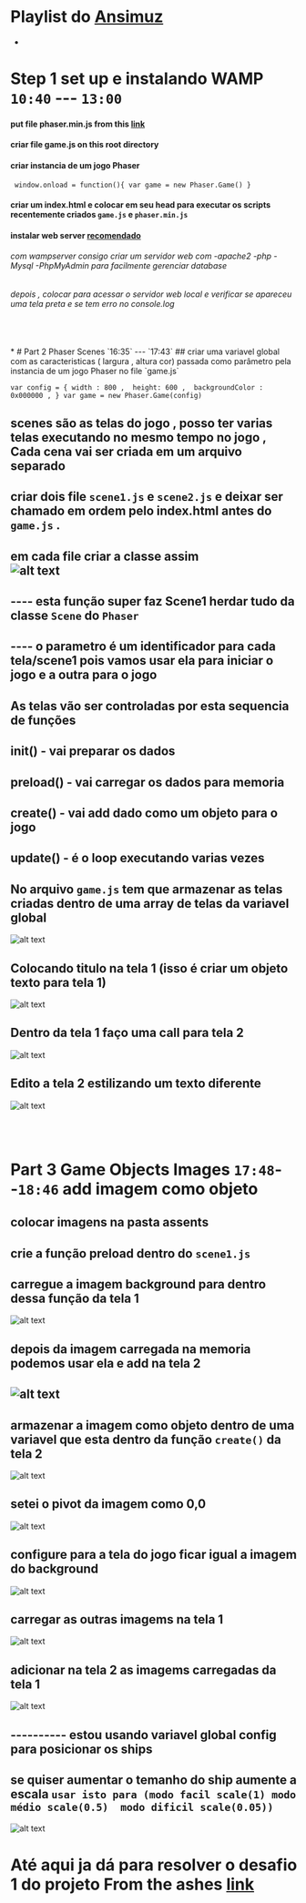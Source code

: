 # Playlist do [Ansimuz](https://youtube.com/playlist?list=PLDyH9Tk5ZdFzEu_izyqgPFtHJJXkc79no&si=TT57fyrdWzp3MULc)
*
# Step 1 set up  e  instalando WAMP   `10:40` --- `13:00`

#### put file phaser.min.js from this [link](https://phaser.io/download/stable)
#### criar file game.js on this root directory
#### criar instancia de um jogo Phaser 
`
window.onload = function(){
  var game = new Phaser.Game()
}`
#### criar um index.html e colocar em seu head para executar os scripts recentemente criados  `game.js` e `phaser.min.js`
#### instalar web server [recomendado](https://www.wampserver.com/en/)
###### com wampserver consigo criar um servidor web com -apache2 -php -Mysql -PhpMyAdmin para facilmente gerenciar database
###### depois , colocar para acessar o servidor web local e verificar se apareceu uma tela preta e se tem erro no console.log
<br/>
<br/>
*
# Part 2 Phaser Scenes    `16:35` --- `17:43`
## criar uma variavel global com as caracteristicas ( largura , altura cor) passada como parâmetro pela instancia de um jogo Phaser no file `game.js`<br/>

`var config = {
  width : 800 , 
  height: 600 , 
  backgroundColor : 0x000000 ,
}
var game = new Phaser.Game(config)`<br/>

## scenes são as telas do jogo , posso ter varias telas executando no mesmo tempo no jogo ,<br/>Cada cena vai ser criada em um arquivo separado
## criar dois file `scene1.js` e `scene2.js` e deixar ser chamado em ordem pelo index.html antes do `game.js` .
## em cada file criar a classe assim<br/> ![alt text](./steps_by_steps/image--7.png)
## ---- esta função super faz Scene1 herdar tudo da classe  `Scene` do `Phaser`<br/>
## ---- o parametro é um identificador para cada tela/scene1 pois vamos usar ela para iniciar o jogo e a outra para o jogo<br/>
## As telas vão ser controladas por esta sequencia de funções 
## init()   - vai preparar os dados
## preload()  - vai carregar os dados para memoria
## create()   - vai add dado como um objeto para o jogo
## update()   - é o loop executando varias vezes
## No arquivo `game.js` tem que armazenar as telas criadas dentro de uma array de telas da variavel global
![alt text](./steps_by_steps/image-9.png)
## Colocando titulo na tela 1  (isso é criar um objeto texto para tela 1)
![alt text](./steps_by_steps/image-10.png)
## Dentro da tela 1 faço uma call para tela 2
![alt text](./steps_by_steps/image-11.png)
## Edito a tela 2 estilizando um texto diferente
![alt text](./steps_by_steps/image-12.png)

<br/>
<br/>

# Part 3 Game Objects Images   `17:48`--`18:46`  add imagem como objeto
## colocar imagens na pasta assents
## crie a função preload dentro do `scene1.js`
## carregue a imagem background para dentro dessa função da tela 1
![alt text](./steps_by_steps/image-13.png)
## depois da imagem carregada na memoria podemos usar ela e add na tela 2
## ![alt text](./steps_by_steps/image-14.png)
## armazenar a imagem como objeto dentro de uma variavel que esta dentro da função `create()` da tela 2
![alt text](image.png)
## setei o pivot da imagem como 0,0 
![alt text](./steps_by_steps/image-16.png)
## configure para a tela do jogo ficar igual a imagem do background
![alt text](./steps_by_steps/image-17.png)
## carregar as outras imagems na tela 1
![alt text](./steps_by_steps/image-18.png)
## adicionar na tela 2 as imagems carregadas da tela 1
![alt text](./steps_by_steps/image-19.png)
## ---------- estou usando variavel global config para posicionar os ships 
## se quiser aumentar o temanho do ship aumente a escala `usar isto para (modo facil scale(1) modo médio scale(0.5)  modo dificil scale(0.05))`
![alt text](./steps_by_steps/image-20.png)

# Até aqui ja dá para resolver o desafio 1 do projeto From the ashes [link](https://github.com/ThiagoMassenoMaciel/From-The-Ashes.github.io)

<br/>
<br/>
<br/>
<br/>
<br/>
<br/>
<br/>
<br/>
<br/>
<br/>
<br/>
<br/>
<br/>
<br/>